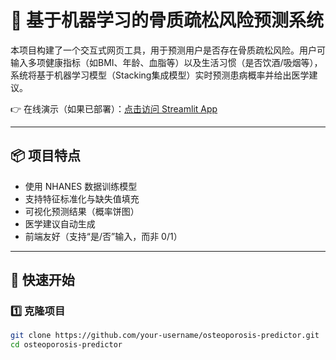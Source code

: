 # 🦴 基于机器学习的骨质疏松风险预测系统

本项目构建了一个交互式网页工具，用于预测用户是否存在骨质疏松风险。用户可输入多项健康指标（如BMI、年龄、血脂等）以及生活习惯（是否饮酒/吸烟等），系统将基于机器学习模型（Stacking集成模型）实时预测患病概率并给出医学建议。

👉 在线演示（如果已部署）：[点击访问 Streamlit App](https://share.streamlit.io/your-username/osteoporosis-predictor/main/app.py)

---

## 📦 项目特点

- 使用 NHANES 数据训练模型
- 支持特征标准化与缺失值填充
- 可视化预测结果（概率饼图）
- 医学建议自动生成
- 前端友好（支持“是/否”输入，而非 0/1）

---

## 🚀 快速开始

### 1️⃣ 克隆项目

```bash
git clone https://github.com/your-username/osteoporosis-predictor.git
cd osteoporosis-predictor
